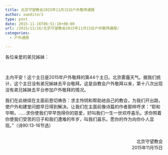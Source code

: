 ```yaml
---
title: 北京守望教会2015年11月15日户外敬拜通报
author: sweditor3
type: post
date: 2015-11-16T06:51:10+00:00
url: /2015/11/16/北京守望教会2015年11月15日户外敬拜通报/
categories:
  - 户外通报

---
```

各位亲爱的弟兄姊妹：
	  
&nbsp;
	  
主内平安！这个主日是2015年户外敬拜的第44个主日。北京雾霾天气。据我们统计，这个主日没有弟兄姊妹去平台敬拜。这是自教会户外敬拜以来，第十八次出现没有弟兄姊妹去平台参加户外敬拜的情况。 

我们在此继续在主面前恳切祷告：求主怜悯和帮助祂自己的教会，为我们开出路，使户外和建堂问题早日得到解决。让我们在主面前像诗篇的作者那样呼求：&ldquo;耶和华啊，&hellip;&hellip;求你使我们早早饱得你的慈爱，好叫我们一生一世欢呼喜乐。求你照着你使我们受苦的日子和我们遭难的年岁，叫我们喜乐。愿你的作为向你仆人显现。&rdquo;（诗90:13-16节选） 

<p style="text-align: right;">
  &nbsp;<br /> 北京守望教会<br /> 2015年11月15日
</p>